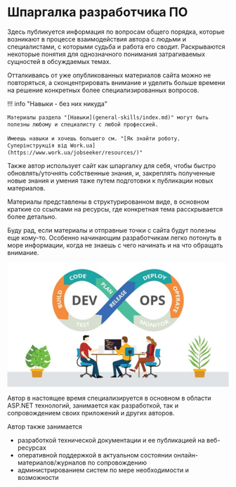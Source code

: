 # Шпаргалка разработчика ПО

Здесь публикуется информация по вопросам общего порядка, которые возникают в процессе взаимодействия автора с людьми и специалистами, с которыми судьба и работа его сводит. Раскрываются некоторые понятия для однозначного понимания затрагиваемых сущностей в обсуждаемых темах.

Отталкиваясь от уже опубликованных материалов сайта можно не повторяться, а сконцентрировать внимание и уделить больше времени на решение конкретных более специализированных вопросов.

!!! info "Навыки - без них никуда"

    Материалы раздела "[Навыки](general-skills/index.md)" могут быть полезны любому и специалисту с любой профессией.

    Имеешь навыки и хочешь большего см. "[Як знайти роботу. Суперінструкція від Work.ua](https://www.work.ua/jobseeker/resources/)"

Также автор использует сайт как шпаргалку для себя, чтобы быстро обновлять/уточнять собственные знания, и, закреплять полученные новые знания и умения таже путем подготовки к публикации новых материалов.

Материалы представлены в структурированном виде, в основном краткие со ссылками на ресурсы, где конкретная тема расскрывается более детально.

Буду рад, если материалы и отправные точки с сайта будут полезны еще кому-то. Особенно начинающим разработчикам легко потонуть в море информации, когда не знаешь с чего начинать и на что обращать внимание.

![.NET core](./assets/images/devops.jpg)

Автор в настоящее время специализируется в основном в области ASP.NET технологий, занимается как разработкой, так и сопровождением своих приложений и других авторов.

Автор также занимается

- разработкой технической документации и ее публикацией на веб-ресурсах
- оперативной поддержкой в актуальном состоянии онлайн-материалов/журналов по сопровождению
- администрированием систем по мере необходимости и возможности
